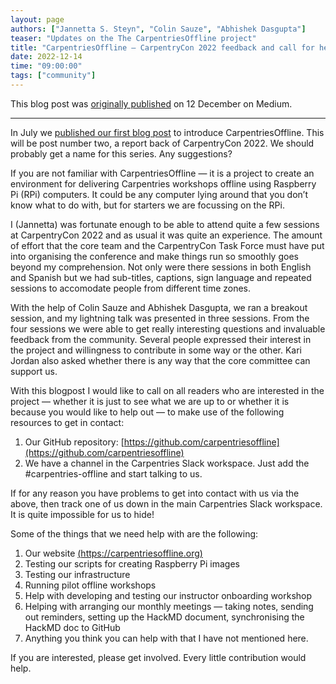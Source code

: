 ```yaml
---
layout: page
authors: ["Jannetta S. Steyn", "Colin Sauze", "Abhishek Dasgupta"]
teaser: "Updates on the The CarpentriesOffline project"
title: "CarpentriesOffline — CarpentryCon 2022 feedback and call for help"
date: 2022-12-14
time: "09:00:00"
tags: ["community"]
---
```


This blog post was [originally published](https://medium.com/@jannetta/carpentriesoffline-carpentrycon-2022-feedback-and-call-for-help-3379345f07cf) on 12 December on Medium.

<hr>

In July we [published our first blog post](https://carpentries.org/blog/2022/07/carpentries-offline/) to introduce CarpentriesOffline. This will be post number two, a report back of CarpentryCon 2022. We should probably get a name for this series. Any suggestions?

If you are not familiar with CarpentriesOffline — it is a project to create an environment for delivering Carpentries workshops offline using Raspberry Pi (RPi) computers. It could be any computer lying around that you don’t know what to do with, but for starters we are focussing on the RPi.

I (Jannetta) was fortunate enough to be able to attend quite a few sessions at CarpentryCon 2022 and as usual it was quite an experience. The amount of effort that the core team and the CarpentryCon Task Force must have put into organising the conference and make things run so smoothly goes beyond my comprehension. Not only were there sessions in both English and Spanish but we had sub-titles, captions, sign language and repeated sessions to accomodate people from different time zones.

With the help of Colin Sauze and Abhishek Dasgupta, we ran a breakout session, and my lightning talk was presented in three sessions. From the four sessions we were able to get really interesting questions and invaluable feedback from the community. Several people expressed their interest in the project and willingness to contribute in some way or the other. Kari Jordan also asked whether there is any way that the core committee can support us.

With this blogpost I would like to call on all readers who are interested in the project — whether it is just to see what we are up to or whether it is because you would like to help out — to make use of the following resources to get in contact:
1. Our GitHub repository: [https://github.com/carpentriesoffline](https://github.com/carpentriesoffline)
2. We have a channel in the Carpentries Slack workspace. Just add the #carpentries-offline and start talking to us.

If for any reason you have problems to get into contact with us via the above, then track one of us down in the main Carpentries Slack workspace. It is quite impossible for us to hide!

Some of the things that we need help with are the following:
1. Our website [(https://carpentriesoffline.org)](https://carpentriesoffline.org)
2. Testing our scripts for creating Raspberry Pi images
3. Testing our infrastructure
4. Running pilot offline workshops
5. Help with developing and testing our instructor onboarding workshop
6. Helping with arranging our monthly meetings — taking notes, sending out reminders, setting up the HackMD document, synchronising the HackMD doc to GitHub
7. Anything you think you can help with that I have not mentioned here.

If you are interested, please get involved. Every little contribution would help.
